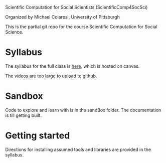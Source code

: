 Scientific Computation for Social Scientists (ScientificComp4SocSci)

Organized by Michael Colaresi, University of Pittsburgh

This is the partial git repo for the course Scientific Computation for Social Science. 

# Syllabus

The syllabus for the full class is [here](ScientificComputation4SocialScience.pdf), which is hosted on canvas.

The videos are too large to upload to github.

# Sandbox

Code to explore and learn with is in the sandBox folder. The documentation is till getting built.

# Getting started

Directions for installing assumed tools and libraries are provided in the syllabus.

